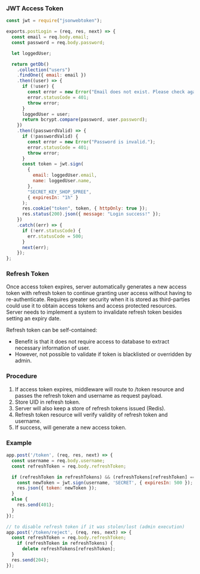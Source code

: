 ### JWT Access Token

```js
const jwt = require("jsonwebtoken");

exports.postLogin = (req, res, next) => {
  const email = req.body.email;
  const password = req.body.password;

  let loggedUser;

  return getDb()
    .collection("users")
    .findOne({ email: email })
    .then((user) => {
      if (!user) {
        const error = new Error("Email does not exist. Please check again.");
        error.statusCode = 401;
        throw error;
      }
      loggedUser = user;
      return bcrypt.compare(password, user.password);
    })
    .then((passwordValid) => {
      if (!passwordValid) {
        const error = new Error("Password is invalid.");
        error.statusCode = 401;
        throw error;
      }
      const token = jwt.sign(
        {
          email: loggedUser.email,
          name: loggedUser.name,
        },
        "SECRET_KEY_SHOP_SPREE",
        { expiresIn: "1h" }
      );
      res.cookie("token", token, { httpOnly: true });
      res.status(200).json({ message: "Login success!" });
    })
    .catch((err) => {
      if (!err.statusCode) {
        err.statusCode = 500;
      }
      next(err);
    });
};
```

### Refresh Token

Once access token expires, server automatically generates a new access token with refresh token to continue granting user access without having to re-authenticate. Requires greater security when it is stored as third-parties could use it to obtain access tokens and access protected resources. Server needs to implement a system to invalidate refresh token besides setting an expiry date.

Refresh token can be self-contained:

- Benefit is that it does not require access to database to extract necessary information of user.
- However, not possible to validate if token is blacklisted or overridden by admin.

### Procedure

1. If access token expires, middleware will route to /token resource and passes the refresh token and username as request payload.
2. Store UID in refresh token.
3. Server will also keep a store of refresh tokens issued (Redis).
4. Refresh token resource will verify validity of refresh token and username.
5. If success, will generate a new access token.

### Example

```js
app.post('/token', (req, res, next) => {
  const username = req.body.username;
  const refreshToken = req.body.refreshToken;

  if (refreshToken in refreshTokens) && (refreshTokens[refreshToken] == username)) {
    const newToken = jwt.sign(username, 'SECRET', { expiresIn: 500 });
    res.json({ token: newToken });
  }
  else {
    res.send(401);
  }
});

// to disable refresh token if it was stolen/lost (admin execution)
app.post('/token/reject', (req, res, next) => {
  const refreshToken = req.body.refreshToken;
    if (refreshToken in refreshTokens) {
      delete refreshTokens[refreshToken];
  }
  res.send(204);
});
```
